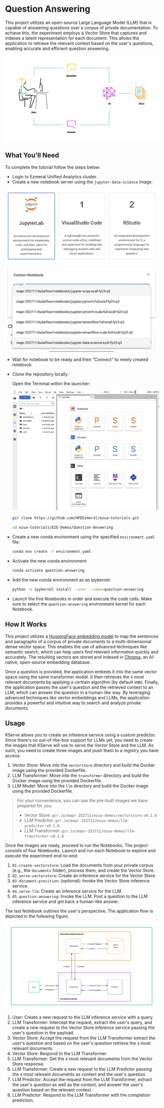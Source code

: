 # Question Answering

This project utilizes an open-source Large Language Model (LLM) that is capable of answering questions over a corpus of private documentation. To achieve this, the experiment employs a Vector Store that captures and indexes a latent representation for each document. This allows the application to retrieve the relevant context based on the user's questions, enabling accurate and efficient question answering.

![llm-high-level](images/LLM-high-level.svg)

## What You'll Need

To complete the tutorial follow the steps below:

- Login to Ezmeral Unified Analytics cluster.
- Create a new notebook server using the `jupyter-data-science` image.

![select-jupyter-image](images/image-selection.jpg)

- Wait for notebook to be ready and then "Connect" to newly created notebook.

- Clone the repository locally.

  Open the Terminal within the launcher:

  ![select-jupyter-image](images/nb-launcher.jpg)

  ```bash
  git clone https://github.com/HPEEzmeral/ezua-tutorials.git
  ```

  ```bash
  cd ezua-tutorials/E2E-Demos/Question-Answering
  ```

- Create a new conda environment using the specified `environment.yaml` file:

  ```bash
  conda env create -f environment.yaml
  ```

- Activate the new conda environment:

  ```bash
  conda activate question-answering
  ```

- Add the new conda environment as an ipykernel:

  ```bash
  python -m ipykernel install --user --name=question-answering
  ```

- Launch the five Notebooks in order and execute the code cells. Make sure to select the `question-answering` environment kernel for each Notebook.

## How It Works

This project utilizes a [HuggingFace embedding model](https://huggingface.co/sentence-transformers/all-MiniLM-L6-v2) to map the sentences and paragraphs of a corpus of private documents to a multi-dimensional dense vector space. This enables the use of advanced techniques like semantic search, which can help users find relevant information quickly and accurately. The resulting vectors are stored and indexed in [Chroma](https://www.trychroma.com/), an AI-native, open-source embedding database.

Once a question is provided, the application embeds it into the same vector space using the same transformer model. It then retrieves the `4` most relevant documents by applying a certrain algorithm (by default `kNN`). Finally, the application passes the user's question and the retrieved context to an LLM, which can answer the question in a human-like way. By leveraging advanced techniques like vector embeddings and LLMs, the application provides a powerful and intuitive way to search and analyze private documents.

## Usage

KServe allows you to create an inference service using a custom predictor. Since there's no out-of-the-box support for LLMs yet, you need to create the images that KServe will use to serve the Vector Store and the LLM. As such, you need to create three images and push them to a registry you have access:

1. Vector Store: Move into the `vectorstore` directory and build the Docker image using the provided Dockerfile.
1. LLM Transformer: Move into the `transformer` directory and build the Docker image using the provided Dockerfile.
1. LLM Model: Move into the `llm` directory and build the Docker image using the provided Dockerfile.

> For your convenience, you can use the pre-built images we have prepared for you:
>
> - Vector Store: `gcr.io/mapr-252711/ezua-demos/vectorstore:v0.1.0`
> - LLM Predictor: `gcr.io/mapr-252711/ezua-demos/llm-predictor:v0.1.0`
> - LLM Transformer: `gcr.io/mapr-252711/ezua-demos/llm-transformer:v0.1.0`

Once the images are ready, proceed to run the Notebooks. The project consists of four Notebooks. Launch and run each Notebook to explore and execute the experiment end-to-end:

1. `01.create-vectorstore`: Load the documents from your private corpus (e.g., the `documents` folder), process them, and create the Vector Store.
1. `02.serve-vectorstore`: Create an inference service for the Vector Store.
1. `03.document-precition`: (optional): Invoke the Vector Store inference service.
1. `04.serve-llm`: Create an inference service for the LLM.
1. `05.question-answering`: Invoke the LLM. Post a question to the LLM inference service and get back a human-like answer.

The last Notebook outlines the user's perspective. The application flow is depicted in the following figure:

![flow-chart](images/LLM-flowchart.svg)

1. User: Create a new request to the LLM inference service with a query.
1. LLM Transformer: Intercept the request, extract the user's query, and create a new request to the Vector Store inference service passing the user's question in the payload.
1. Vector Store: Accept the request from the LLM Transformer extract the user's question and based on the user's question retrieve the `4` most relevant documents.
1. Vector Store: Respond to the LLM Transformer.
1. LLM Transformer: Get the `4` most relevant documents from the Vector Store response.
1. LLM Transformer: Create a new request to the LLM Predictor passing the `4` most relevant documents as context and the user's question.
1. LLM Predictor: Accept the request from the LLM Transformer, extract the user's question as well as the context, and answer the user's question based on the relevant context.
1. LLM Predictor: Respond to the LLM Transformer with the completion prediction.
